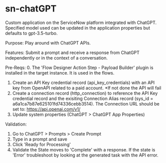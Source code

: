 # sn-chatGPT

Custom application on the ServiceNow platform integrated with ChatGPT. Specified model used can be updated in the application properties but defaults to gpt-3.5-turbo.

Purpose:
Play around with ChatGPT APIs.

Features:
Submit a prompt and receive a response from ChatGPT independently or in the context of a conversation.

Pre-Reqs:
0. The 'Flow Designer Action Step - Payload Builder' plugin is installed in the target instance. It is used in the flows.
1. Create an API Key credential record (api_key_credentials) with an API key from OpenAPI related to a paid account.
*If not done the API will fail
2. Create a connection record (http_connection) to reference the API Key credential record and the exisiting Connection Alias record (sys_id = a6a1ca7b87e625101fd74336cebb3514). The Connection URL should be set to: https://api.openai.com/v1/
3. Update system properties (ChatGPT > ChatGPT App Properties)

Validation:
1. Go to ChatGPT > Prompts > Create Prompt
2. Type in a prompt and save
3. Click 'Ready for Processing'
4. Validate the State moves to 'Complete' with a response. If the state is 'Error' troubleshoot by looking at the generated task with the API error.
